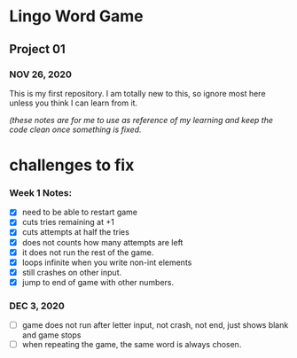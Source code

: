  # Lingo Word Game
 ## Project 01
 ### NOV 26, 2020

This is my first repository. I am totally new to this, so ignore most here unless you think I can learn from it.


*(these notes are for me to use as reference of my learning and keep the code clean once something is fixed.*

# challenges to fix
### Week 1 Notes:

- [x] need to be able to restart game
- [x] cuts tries remaining at +1
- [x] cuts attempts at half the tries
- [x] does not counts how many attempts are left
- [x] it does not run the rest of the game.
- [x] loops infinite when you write non-int elements
- [x] still crashes on other input.
- [x] jump to end of game with other numbers.

### DEC 3, 2020
- [ ] game does not run after letter input, not crash, not end, just shows blank and game stops
- [ ] when repeating the game, the same word is always chosen.
